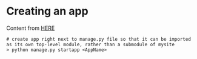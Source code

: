 # Creating an app

Content from [HERE](https://docs.djangoproject.com/en/1.10/intro/tutorial01/)

```
# create app right next to manage.py file so that it can be imported as its own top-level module, rather than a submodule of mysite
> python manage.py startapp <AppName>

